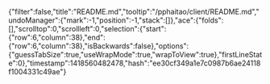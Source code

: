 {"filter":false,"title":"README.md","tooltip":"/pphaitao/client/README.md","undoManager":{"mark":-1,"position":-1,"stack":[]},"ace":{"folds":[],"scrolltop":0,"scrollleft":0,"selection":{"start":{"row":6,"column":38},"end":{"row":6,"column":38},"isBackwards":false},"options":{"guessTabSize":true,"useWrapMode":true,"wrapToView":true},"firstLineState":0},"timestamp":1418560482478,"hash":"ee30cf349a1e7c0987b6ae24118f1004331c49ae"}